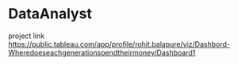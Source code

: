 # DataAnalyst
project link
 https://public.tableau.com/app/profile/rohit.balapure/viz/Dashbord-Wheredoeseachgenerationspendtheirmoney/Dashboard1
